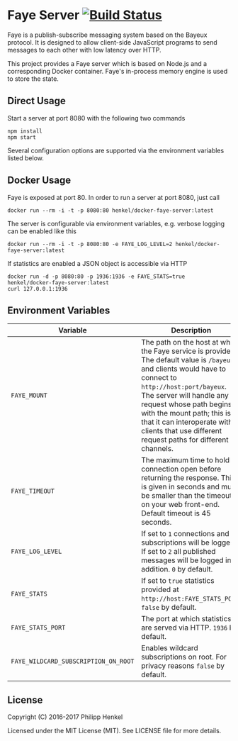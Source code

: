 Faye Server [![Build Status](https://travis-ci.org/henkel/docker-faye-server.svg?branch=master)](https://travis-ci.org/henkel/docker-faye-server)
===========

Faye is a publish-subscribe messaging system based on the Bayeux protocol. It is designed to allow client-side JavaScript programs to send messages to each other with low latency over HTTP.

This project provides a Faye server which is based on Node.js and a corresponding Docker container. Faye's in-process memory engine is used to store the state.

Direct Usage
------------
Start a server at port 8080 with the following two commands

```console
npm install
npm start
```

Several configuration options are supported via the environment variables listed below.

Docker Usage
------------

Faye is exposed at port 80. In order to run a server at port 8080, just call

```console
docker run --rm -i -t -p 8080:80 henkel/docker-faye-server:latest
```

The server is configurable via environment variables, e.g. verbose logging can be enabled like this

```console
docker run --rm -i -t -p 8080:80 -e FAYE_LOG_LEVEL=2 henkel/docker-faye-server:latest
```

If statistics are enabled a JSON object is accessible via HTTP
```console
docker run -d -p 8080:80 -p 1936:1936 -e FAYE_STATS=true henkel/docker-faye-server:latest
curl 127.0.0.1:1936
```

Environment Variables
---------------------
Variable | Description
-------- | -----------
`FAYE_MOUNT` | The path on the host at which the Faye service is provided. The default value is `/bayeux` and clients would have to connect to `http://host:port/bayeux`. The server will handle any request whose path begins with the mount path; this is so that it can interoperate with clients that use different request paths for different channels.
`FAYE_TIMEOUT` | The maximum time to hold a connection open before returning the response. This is given in seconds and must be smaller than the timeout on your web front-end. Default timeout is 45 seconds.
`FAYE_LOG_LEVEL` | If set to `1` connections and subscriptions will be logged. If set to `2` all published messages will be logged in addition. `0` by default.
`FAYE_STATS` | If set to `true` statistics provided at `http://host:FAYE_STATS_PORT`. `false` by default.
`FAYE_STATS_PORT` | The port at which statistics are served via HTTP. `1936` by default.
`FAYE_WILDCARD_SUBSCRIPTION_ON_ROOT` | Enables wildcard subscriptions on root. For privacy reasons `false` by default.

License
-------

Copyright (C) 2016-2017 Philipp Henkel

Licensed under the MIT License (MIT). See LICENSE file for more details.
